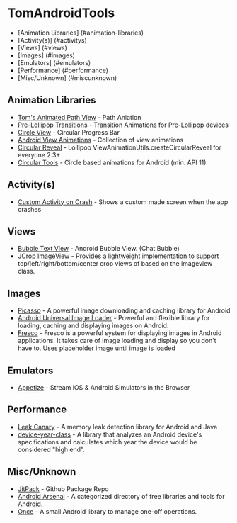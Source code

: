 # TomAndroidTools
* [Animation Libraries] (#animation-libraries)
* [Activity(s)] (#activitys)
* [Views] (#views)
* [Images] (#images)
* [Emulators] (#emulators)
* [Performance] (#performance)
* [Misc/Unknown] (#miscunknown)

## Animation Libraries
* [Tom's Animated Path View](https://github.com/tspaulding0222/AnimatedPathView/tree/master) - Path Aniation
* [Pre-Lollipop Transitions](https://github.com/takahirom/PreLollipopTransition) - Transition Animations for Pre-Lollipop devices
* [Circle View](https://github.com/jakob-grabner/Circle-Progress-View) - Circular Progress Bar
* [Android View Animations](https://github.com/daimajia/AndroidViewAnimations) - Collection of view animations
* [Circular Reveal](https://github.com/ozodrukh/CircularReveal) - Lollipop ViewAnimationUtils.createCircularReveal for everyone 2.3+
* [Circular Tools](https://github.com/AutSoft/CircularTools) - Circle based animations for Android (min. API 11)

## Activity(s)
* [Custom Activity on Crash](https://github.com/Ereza/CustomActivityOnCrash) - Shows a custom made screen when the app crashes

## Views
* [Bubble Text View](https://github.com/dupengtao/BubbleTextView) - Android Bubble View. (Chat Bubble)
* [JCrop ImageView](https://github.com/jimcoven/JCropImageView) - Provides a lightweight implementation to support top/left/right/bottom/center crop views of based on the imageview class.

## Images
* [Picasso](https://github.com/square/picasso) - A powerful image downloading and caching library for Android
* [Android Universal Image Loader](https://github.com/nostra13/Android-Universal-Image-Loader) - Powerful and flexible library for loading, caching and displaying images on Android.
* [Fresco](http://frescolib.org/) - Fresco is a powerful system for displaying images in Android applications. It takes care of image loading and display so you don't have to. Uses placeholder image until image is loaded

## Emulators
* [Appetize](https://appetize.io/) - Stream iOS & Android Simulators in the Browser

## Performance
* [Leak Canary](https://github.com/square/leakcanary) - A memory leak detection library for Android and Java
* [device-year-class](https://github.com/facebook/device-year-class) - A library that analyzes an Android device's specifications and calculates which year the device would be considered "high end”.

## Misc/Unknown
* [JitPack](https://jitpack.io/) - Github Package Repo
* [Android Arsenal](https://android-arsenal.com/) - A categorized directory of free libraries and tools for Android.
* [Once](https://github.com/jonfinerty/Once) - A small Android library to manage one-off operations.
